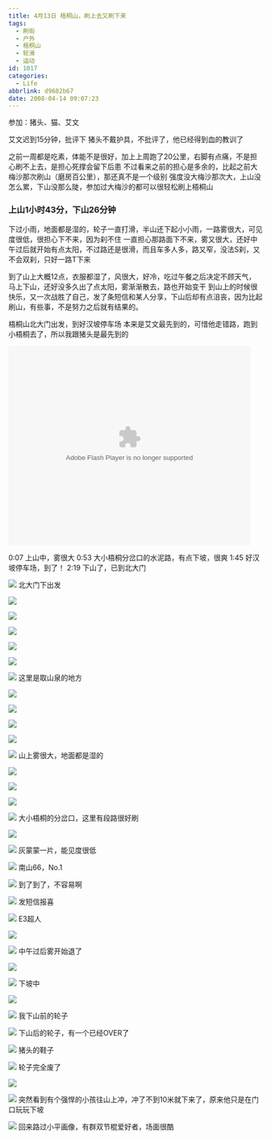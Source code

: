 ```yaml
---
title: 4月13日 梧桐山，刷上去又刷下来
tags:
  - 刷街
  - 户外
  - 梧桐山
  - 轮滑
  - 运动
id: 1017
categories:
  - Life
abbrlink: d9682b67
date: 2008-04-14 09:07:23
---
```


参加：猪头、猫、艾文

艾文迟到15分钟，批评下
猪头不戴护具，不批评了，他已经得到血的教训了

之前一周都是吃素，体能不是很好，加上上周跑了20公里，右脚有点痛，不是担心刷不上去，是担心死撑会留下后患
不过看来之前的担心是多余的，比起之前大梅沙那次刷山（磨房百公里），那还真不是一个级别
强度没大梅沙那次大，上山没怎么累，下山没那么陡，参加过大梅沙的都可以很轻松刷上梧桐山

### 上山1小时43分，下山26分钟
下过小雨，地面都是湿的，轮子一直打滑，半山还下起小小雨，一路雾很大，可见度很低，很担心下不来，因为刹不住
一直担心那路面下不来，雾又很大，还好中午过后就开始有点太阳，不过路还是很滑，而且车多人多，路又窄，没法S刹，又不会双刹，只好一路T下来

到了山上大概12点，衣服都湿了，风很大，好冷，吃过午餐之后决定不顾天气，马上下山，还好没多久出了点太阳，雾渐渐散去，路也开始变干
到山上的时候很快乐，又一次战胜了自己，发了条短信和某人分享，下山后却有点沮丧，因为比起刷山，有些事，不是努力之后就有结果的。

梧桐山北大门出发，到好汉坡停车场
本来是艾文最先到的，可惜他走错路，跑到小梧桐去了，所以我跟猪头是最先到的

<embed src='//player.56.com/v_MzI3NjIzNzA.swf' type='application/x-shockwave-flash' width='480' height='395'></embed>
<!--more-->
0:07 上山中，雾很大
0:53 大小梧桐分岔口的水泥路，有点下坡，很爽
1:45 好汉坡停车场，到了！
2:19 下山了，已到北大门

![](/images/2008/04/14_14_090723_9815.jpg)
北大门下出发

![](/images/2008/04/14_14_090723_0_9816.jpg)

![](/images/2008/04/14_14_090723_1_9817.jpg)

![](/images/2008/04/14_14_090723_2_9818.jpg)

![](/images/2008/04/14_14_090723_3_9819.jpg)

![](/images/2008/04/14_14_090723_4_9820.jpg)

![](/images/2008/04/14_14_090723_5_9821.jpg)
这里是取山泉的地方

![](/images/2008/04/14_14_090723_6_9822.jpg)

![](/images/2008/04/14_14_090723_7_9823.jpg)

![](/images/2008/04/14_14_090723_8_9824.jpg)

![](/images/2008/04/14_14_090723_9_9825.jpg)

![](/images/2008/04/14_14_090723_10_9826.jpg)
山上雾很大，地面都是湿的

![](/images/2008/04/14_14_090723_11_9827.jpg)

![](/images/2008/04/14_14_090723_12_9828.jpg)

![](/images/2008/04/14_14_090723_13_9829.jpg)

![](/images/2008/04/14_14_090723_14_9830.jpg)
大小梧桐的分岔口，这里有段路很好刷

![](/images/2008/04/14_14_090723_15_9831.jpg)

![](/images/2008/04/14_14_090723_16_9832.jpg)
灰蒙蒙一片，能见度很低

![](/images/2008/04/14_14_090723_17_9833.jpg)
南山66，No.1

![](/images/2008/04/14_14_090723_18_9834.jpg)
到了到了，不容易啊

![](/images/2008/04/14_14_090723_19_9835.jpg)
发短信报喜

![](/images/2008/04/14_14_090723_20_9836.jpg)
E3超人

![](/images/2008/04/14_14_090723_21_9837.jpg)

![](/images/2008/04/14_14_090723_23_9838.jpg)
中午过后雾开始退了

![](/images/2008/04/14_14_090723_24_9839.jpg)

![](/images/2008/04/14_14_090723_25_9840.jpg)
下坡中

![](/images/2008/04/14_14_090723_26_9841.jpg)

![](/images/2008/04/14_14_090723_27_9842.jpg)
我下山前的轮子

![](/images/2008/04/14_14_090723_28_9843.jpg)
下山后的轮子，有一个已经OVER了

![](/images/2008/04/14_14_090723_29_9844.jpg)
猪头的鞋子

![](/images/2008/04/14_14_090723_30_9845.jpg)
轮子完全废了

![](/images/2008/04/14_14_090723_31_9846.jpg)

![](/images/2008/04/14_14_090723_32_9847.jpg)
突然看到有个强悍的小孩往山上冲，冲了不到10米就下来了，原来他只是在门口玩玩下坡

![](/images/2008/04/14_14_090723_33_9848.jpg)
回来路过小平画像，有群双节棍爱好者，场面很酷